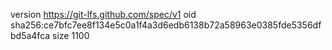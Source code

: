 version https://git-lfs.github.com/spec/v1
oid sha256:ce7bfc7ee8f134e5c0a1f4a3d6edb6138b72a58963e0385fde5356dfbd5a4fca
size 1100
